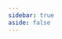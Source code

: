 ```yaml
---
sidebar: true
aside: false
---
```


<script setup lang="ts">
    import ClassicsCollection from '../../../.vitepress/theme/components/ClassicsCollection.vue'
</script>

<ClassicsCollection />
